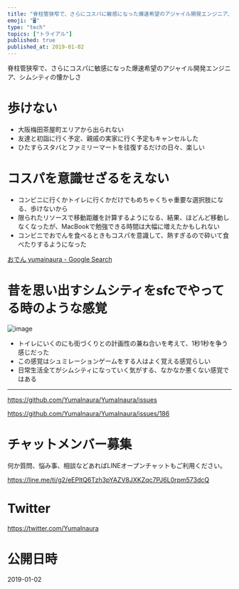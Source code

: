 ```yaml
---
title: "脊柱管狭窄で、さらにコスパに敏感になった爆速希望のアジャイル開発エンジニア、シムシティの懐かしさ"
emoji: "🖥"
type: "tech"
topics: ["トライアル"]
published: true
published_at: 2019-01-02
---
```


脊柱管狭窄で、さらにコスパに敏感になった爆速希望のアジャイル開発エンジニア、シムシティの懐かしさ

# 歩けない

- 大阪梅田茶屋町エリアから出られない
- 友達と初詣に行く予定、親戚の実家に行く予定もキャンセルした
- ひたすらスタバとファミリーマートを往復するだけの日々、楽しい

# コスパを意識せざるをえない

- コンビニに行くかトイレに行くかだけでもめちゃくちゃ重要な選択肢になる、歩けないから
- 限られたリソースで移動距離を計算するようになる、結果、ほどんど移動しなくなったが、MacBookで勉強できる時間は大幅に増えたかもしれない
- コンビニでおでんを食べるときもコスパを意識して、熱すぎるので砕いて食べたりするようになった

[おでん yumainaura - Google Search](https://www.google.com/search?q=%E3%81%8A%E3%81%A7%E3%82%93+yumainaura&oq=%E3%81%8A%E3%81%A7%E3%82%93+yumainaura+&aqs=chrome..69i57j69i60l2.2762j0j7&sourceid=chrome&ie=UTF-8)

# 昔を思い出すシムシティをsfcでやってる時のような感覚

![image](https://user-images.githubusercontent.com/13635059/50585397-158f6080-0eb8-11e9-84ff-2c4e48cb0871.png)


- トイレにいくのにも街づくりとの計画性の兼ね合いを考えて、1秒1秒を争う感じだった
- この感覚はシュミレーションゲームをする人はよく覚える感覚らしい
- 日常生活全てがシムシティになっていく気がする、なかなか悪くない感覚ではある


---

https://github.com/YumaInaura/YumaInaura/issues

https://github.com/YumaInaura/YumaInaura/issues/186








<!-- Update From Qiita API -->

# チャットメンバー募集


何か質問、悩み事、相談などあればLINEオープンチャットもご利用ください。

https://line.me/ti/g2/eEPltQ6Tzh3pYAZV8JXKZqc7PJ6L0rpm573dcQ





# Twitter


https://twitter.com/YumaInaura


<!-- Update From Qiita API -->



# 公開日時

2019-01-02
